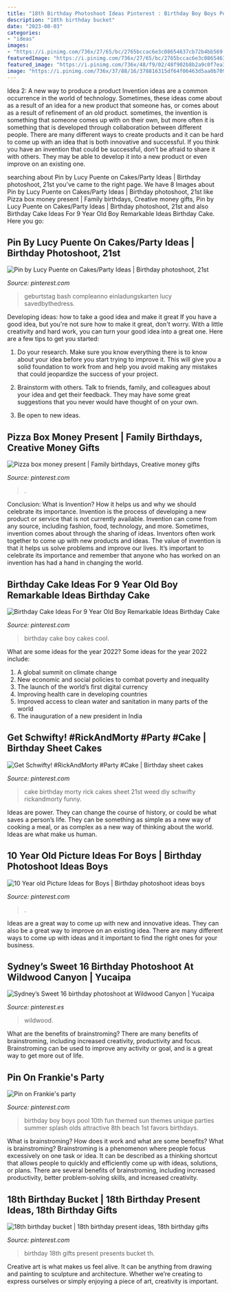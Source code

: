 ```yaml
---
title: "18th Birthday Photoshoot Ideas Pinterest : Birthday Boy Boys Pool 10th Fun Themed Sun Themes Unique Parties Summer Splash Olds Attractive 8th Beach 1st Favors Birthdays"
description: "18th birthday bucket"
date: "2023-08-03"
categories:
- "ideas"
images:
- "https://i.pinimg.com/736x/27/65/bc/2765bccac6e3c08654637cb72b4bb569.jpg"
featuredImage: "https://i.pinimg.com/736x/27/65/bc/2765bccac6e3c08654637cb72b4bb569.jpg"
featured_image: "https://i.pinimg.com/736x/48/f9/02/48f902b8b2a9c0f7ea3dc7fea77d87e5--milestone-birthdays-th-birthday-presents.jpg"
image: "https://i.pinimg.com/736x/37/88/16/378816315df64f06463d5aa0b70979d4.jpg"
---
```



Idea 2: A new way to produce a product
Invention ideas are a common occurrence in the world of technology. Sometimes, these ideas come about as a result of an idea for a new product that someone has, or comes about as a result of refinement of an old product. sometimes, the invention is something that someone comes up with on their own, but more often it is something that is developed through collaboration between different people. There are many different ways to create products and it can be hard to come up with an idea that is both innovative and successful. If you think you have an invention that could be successful, don’t be afraid to share it with others. They may be able to develop it into a new product or even improve on an existing one.

	

		
searching about Pin by Lucy Puente on Cakes/Party Ideas | Birthday photoshoot, 21st you've came to the right page. We have 8 Images about Pin by Lucy Puente on Cakes/Party Ideas | Birthday photoshoot, 21st like Pizza box money present | Family birthdays, Creative money gifts, Pin by Lucy Puente on Cakes/Party Ideas | Birthday photoshoot, 21st and also Birthday Cake Ideas For 9 Year Old Boy Remarkable Ideas Birthday Cake. Here you go:
		
    
## Pin By Lucy Puente On Cakes/Party Ideas | Birthday Photoshoot, 21st

<img loading=lazy src="https://i.pinimg.com/736x/27/65/bc/2765bccac6e3c08654637cb72b4bb569.jpg" onerror="this.onerror=null;this.src='https://tse3.mm.bing.net/th?id=OIP.rycxawnjd7uWVvNkHTtPLgHaK-&amp;pid=15.1';" alt="Pin by Lucy Puente on Cakes/Party Ideas | Birthday photoshoot, 21st">

_Source: pinterest.com_

>geburtstag bash compleanno einladungskarten lucy savedbythedress. 

	

Developing ideas: how to take a good idea and make it great
If you have a good idea, but you're not sure how to make it great, don't worry. With a little creativity and hard work, you can turn your good idea into a great one.
Here are a few tips to get you started:

1. Do your research. Make sure you know everything there is to know about your idea before you start trying to improve it. This will give you a solid foundation to work from and help you avoid making any mistakes that could jeopardize the success of your project.

2. Brainstorm with others. Talk to friends, family, and colleagues about your idea and get their feedback. They may have some great suggestions that you never would have thought of on your own.

3. Be open to new ideas.

    
## Pizza Box Money Present | Family Birthdays, Creative Money Gifts

<img loading=lazy src="https://i.pinimg.com/736x/37/88/16/378816315df64f06463d5aa0b70979d4.jpg" onerror="this.onerror=null;this.src='https://tse2.mm.bing.net/th?id=OIP.v2VZ2Ubj7ZICNV9OHdBCDQHaNL&amp;pid=15.1';" alt="Pizza box money present | Family birthdays, Creative money gifts">

_Source: pinterest.com_

>. 

	

Conclusion: What is Invention? How it helps us and why we should celebrate its importance.
Invention is the process of developing a new product or service that is not currently available. Invention can come from any source, including fashion, food, technology, and more. Sometimes, invention comes about through the sharing of ideas. Inventors often work together to come up with new products and ideas. The value of invention is that it helps us solve problems and improve our lives. It’s important to celebrate its importance and remember that anyone who has worked on an invention has had a hand in changing the world.

    
## Birthday Cake Ideas For 9 Year Old Boy Remarkable Ideas Birthday Cake

<img loading=lazy src="https://i.pinimg.com/736x/47/82/81/4782814462fe01dcd1f3d633281d99ab.jpg" onerror="this.onerror=null;this.src='https://tse1.mm.bing.net/th?id=OIP.ub9c9xiIDtya-GxhoCbG0AHaNK&amp;pid=15.1';" alt="Birthday Cake Ideas For 9 Year Old Boy Remarkable Ideas Birthday Cake">

_Source: pinterest.com_

>birthday cake boy cakes cool. 

	

What are some ideas for the year 2022?
Some ideas for the year 2022 include: 
1. A global summit on climate change 
2. New economic and social policies to combat poverty and inequality 
3. The launch of the world’s first digital currency 
4. Improving health care in developing countries 
5. Improved access to clean water and sanitation in many parts of the world 
6. The inauguration of a new president in India 

    
## Get Schwifty! #RickAndMorty #Party #Cake | Birthday Sheet Cakes

<img loading=lazy src="https://i.pinimg.com/736x/d8/42/13/d8421386c19c82c5c805dff248530342.jpg" onerror="this.onerror=null;this.src='https://tse4.mm.bing.net/th?id=OIP.t5mDbPoSf0tiH2L_wKFgnQHaNK&amp;pid=15.1';" alt="Get Schwifty! #RickAndMorty #Party #Cake | Birthday sheet cakes">

_Source: pinterest.com_

>cake birthday morty rick cakes sheet 21st weed diy schwifty rickandmorty funny. 

	

Ideas are power. They can change the course of history, or could be what saves a person’s life. They can be something as simple as a new way of cooking a meal, or as complex as a new way of thinking about the world. Ideas are what make us human.

    
## 10 Year Old Picture Ideas For Boys | Birthday Photoshoot Ideas Boys

<img loading=lazy src="https://i.pinimg.com/736x/49/c1/95/49c195a67c2bff598a7aedba81db5b24.jpg" onerror="this.onerror=null;this.src='https://tse4.mm.bing.net/th?id=OIP.vyJmk0etsgUjwTZHORHvFwHaLH&amp;pid=15.1';" alt="10 Year old Picture Ideas for Boys | Birthday photoshoot ideas boys">

_Source: pinterest.com_

>. 

	

Ideas are a great way to come up with new and innovative ideas. They can also be a great way to improve on an existing idea. There are many different ways to come up with ideas and it important to find the right ones for your business.

    
## Sydney’s Sweet 16 Birthday Photoshoot At Wildwood Canyon | Yucaipa

<img loading=lazy src="https://i.pinimg.com/736x/e9/ce/1a/e9ce1af3c47793c1126e6919c3d684ab.jpg" onerror="this.onerror=null;this.src='https://tse1.mm.bing.net/th?id=OIP.9VCeP0MhsmZb_n09jybR_QHaLF&amp;pid=15.1';" alt="Sydney’s Sweet 16 birthday photoshoot at Wildwood Canyon | Yucaipa">

_Source: pinterest.es_

>wildwood. 

	

What are the benefits of brainstroming?
There are many benefits of brainstroming, including increased creativity, productivity and focus. Brainstroming can be used to improve any activity or goal, and is a great way to get more out of life.

    
## Pin On Frankie&#039;s Party

<img loading=lazy src="https://i.pinimg.com/736x/16/ef/da/16efdadb6ebc3fd8218f8b0977f1844d--splash-pad-birthday-party--year-old-boy-birthday-party.jpg" onerror="this.onerror=null;this.src='https://tse4.mm.bing.net/th?id=OIP.rpwJ1tNDkGc1n-MkjYP8kwHaJ3&amp;pid=15.1';" alt="Pin on Frankie&#039;s party">

_Source: pinterest.com_

>birthday boy boys pool 10th fun themed sun themes unique parties summer splash olds attractive 8th beach 1st favors birthdays. 

	

What is brainstroming? How does it work and what are some benefits?
What is brainstroming? Brainstroming is a phenomenon where people focus excessively on one task or idea. It can be described as a thinking shortcut that allows people to quickly and efficiently come up with ideas, solutions, or plans. There are several benefits of brainstroming, including increased productivity, better problem-solving skills, and increased creativity.

    
## 18th Birthday Bucket | 18th Birthday Present Ideas, 18th Birthday Gifts

<img loading=lazy src="https://i.pinimg.com/736x/48/f9/02/48f902b8b2a9c0f7ea3dc7fea77d87e5--milestone-birthdays-th-birthday-presents.jpg" onerror="this.onerror=null;this.src='https://tse3.mm.bing.net/th?id=OIP.ZjTjJUMCLHVei4DsSCxhIAHaJ3&amp;pid=15.1';" alt="18th birthday bucket | 18th birthday present ideas, 18th birthday gifts">

_Source: pinterest.com_

>birthday 18th gifts present presents bucket th. 

	

Creative art is what makes us feel alive. It can be anything from drawing and painting to sculpture and architecture. Whether we’re creating to express ourselves or simply enjoying a piece of art, creativity is important.

